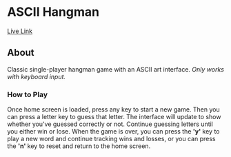 # ASCII Hangman
[Live Link](https://ivthefourth.github.io/hangman-game/)

## About
Classic single-player hangman game with an ASCII art interface. *Only works with keyboard input.*

### How to Play
Once home screen is loaded, press any key to start a new game. Then you can press a letter key to guess that letter. The interface will update to show whether you've guessed correctly or not. Continue guessing letters until you either win or lose. When the game is over, you can press the **'y'** key to play a new word and continue tracking wins and losses, or you can press the **'n'** key to reset and return to the home screen. 
